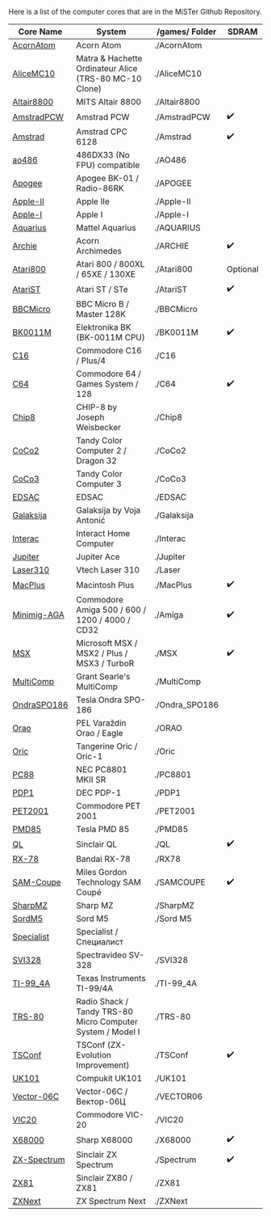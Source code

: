 Here is a list of the computer cores that are in the MiSTer Github Repository.

| Core Name                                                            | System                                                     | /games/ Folder  | SDRAM    |
| -------------------------------------------------------------------- | ---------------------------------------------------------- | --------------- | -------- |
| [AcornAtom](https://github.com/MiSTer-devel/AcornAtom_MiSTer)     | Acorn Atom                                                 | ./AcornAtom     |          |
| [AliceMC10](https://github.com/MiSTer-devel/AliceMC10_MiSTer)     | Matra & Hachette Ordinateur Alice (TRS-80 MC-10 Clone)     | ./AliceMC10     |          |
| [Altair8800](https://github.com/MiSTer-devel/Altair8800_Mister)   | MITS Altair 8800                                           | ./Altair8800    |          |
| [AmstradPCW](https://github.com/MiSTer-devel/Amstrad-PCW_MiSTer)  | Amstrad PCW                                                | ./AmstradPCW    | ✔️       |
| [Amstrad](https://github.com/MiSTer-devel/Amstrad_MiSTer)         | Amstrad CPC 6128                                           | ./Amstrad       | ✔️       |
| [ao486](https://github.com/MiSTer-devel/ao486_MiSTer)             | 486DX33 (No FPU) compatible                                | ./AO486         |          |
| [Apogee](https://github.com/MiSTer-devel/Apogee_MiSTer)           | Apogee BK-01 / Radio-86RK                                  | ./APOGEE        |          |
| [Apple-II](https://github.com/MiSTer-devel/Apple-II_MiSTer)       | Apple IIe                                                  | ./Apple-II      |          |
| [Apple-I](https://github.com/MiSTer-devel/Apple-I_MiSTer)         | Apple I                                                    | ./Apple-I       |          |
| [Aquarius](https://github.com/MiSTer-devel/Aquarius_MISTer)       | Mattel Aquarius                                            | ./AQUARIUS      |          |
| [Archie](https://github.com/MiSTer-devel/Archie_MiSTer)           | Acorn Archimedes                                           | ./ARCHIE        | ✔️       |
| [Atari800](https://github.com/MiSTer-devel/Atari800_MiSTer)       | Atari 800 / 800XL / 65XE / 130XE                           | ./Atari800      | Optional |
| [AtariST](https://github.com/MiSTer-devel/AtariST_MiSTer)         | Atari ST / STe                                             | ./AtariST       | ✔️       |
| [BBCMicro](https://github.com/MiSTer-devel/BBCMicro_MiSTer)       | BBC Micro B / Master 128K                                  | ./BBCMicro      |          |
| [BK0011M](https://github.com/MiSTer-devel/BK0011M_MiSTer)         | Elektronika BK (BK-0011M CPU)                              | ./BK0011M       | ✔️       |
| [C16](https://github.com/MiSTer-devel/C16_MiSTer)                 | Commodore C16 / Plus/4                                     | ./C16           |          |
| [C64](https://github.com/MiSTer-devel/C64_MiSTer)                 | Commodore 64 / Games System / 128                          | ./C64           | ✔️       |
| [Chip8](https://github.com/MiSTer-devel/Chip8_MiSTer)             | CHIP-8 by Joseph Weisbecker                                | ./Chip8         |          |
| [CoCo2](https://github.com/MiSTer-devel/CoCo2_MiSTer)             | Tandy Color Computer 2 / Dragon 32                         | ./CoCo2         |          |
| [CoCo3](https://github.com/MiSTer-devel/CoCo3_MiSTer)             | Tandy Color Computer 3                                     | ./CoCo3         |          |
| [EDSAC](https://github.com/MiSTer-devel/EDSAC_MiSTer)             | EDSAC                                                      | ./EDSAC         |          |
| [Galaksija](https://github.com/MiSTer-devel/Galaksija_MiSTer)     | Galaksija by Voja Antonić                                  | ./Galaksija     |          |
| [Interac](https://github.com/MiSTer-devel/Interact_MiSTer)        | Interact Home Computer                                     | ./Interac       |          |
| [Jupiter](https://github.com/MiSTer-devel/Jupiter_MiSTer)         | Jupiter Ace                                                | ./Jupiter       |          |
| [Laser310](https://github.com/MiSTer-devel/Laser310_MiSTer)       | Vtech Laser 310                                            | ./Laser         |          |
| [MacPlus](https://github.com/MiSTer-devel/MacPlus_MiSTer)         | Macintosh Plus                                             | ./MacPlus       | ✔️       |
| [Minimig-AGA](https://github.com/MiSTer-devel/Minimig-AGA_MiSTer) | Commodore Amiga 500 / 600 / 1200 / 4000 / CD32             | ./Amiga         | ✔️       |
| [MSX](https://github.com/MiSTer-devel/MSX_MiSTer)                 | Microsoft MSX / MSX2 / Plus / MSX3 / TurboR                | ./MSX           | ✔️       |
| [MultiComp](https://github.com/MiSTer-devel/MultiComp_MiSTer)     | Grant Searle's MultiComp                                   | ./MultiComp     |          |
| [OndraSPO186](https://github.com/MiSTer-devel/OndraSPO186_MiSTer) | Tesla Ondra SPO-186                                        | ./Ondra_SPO186 |          |
| [Orao](https://github.com/MiSTer-devel/Orao_MiSTer)               | PEL Varaždin Orao / Eagle                                  | ./ORAO          |          |
| [Oric](https://github.com/MiSTer-devel/Oric_MiSTer)               | Tangerine Oric / Oric-1                                    | ./Oric          |          |
| [PC88](https://github.com/MiSTer-devel/PC88_MiSTer)               | NEC PC8801 MKII SR                                         | ./PC8801        |          |
| [PDP1](https://github.com/MiSTer-devel/PDP1_MiSTer)               | DEC PDP-1                                                  | ./PDP1          |          |
| [PET2001](https://github.com/MiSTer-devel/PET2001_MiSTer)         | Commodore PET 2001                                         | ./PET2001       |          |
| [PMD85](https://github.com/MiSTer-devel/PMD85_MiSTer)             | Tesla PMD 85                                               | ./PMD85         |          |
| [QL](https://github.com/MiSTer-devel/QL_MiSTer)                   | Sinclair QL                                                | ./QL            | ✔️       |
| [RX-78](https://github.com/MiSTer-devel/RX-78_MiSTer)             | Bandai RX-78                                               | ./RX78          |          |
| [SAM-Coupe](https://github.com/MiSTer-devel/SAM-Coupe_MiSTer)     | Miles Gordon Technology SAM Coupé                          | ./SAMCOUPE      | ✔️       |
| [SharpMZ](https://github.com/MiSTer-devel/SharpMZ_MiSTer)         | Sharp MZ                                                   | ./SharpMZ       |          |
| [SordM5](https://github.com/MiSTer-devel/SordM5_MiSTer)           | Sord M5                                                    | ./Sord M5       |          |
| [Specialist](https://github.com/MiSTer-devel/Specialist_MiSTer)   | Specialist / Специалист                                    |                 |          |
| [SVI328](https://github.com/MiSTer-devel/SVI328_MiSTer)           | Spectravideo SV-328                                        | ./SVI328        |          |
| [TI-99_4A](https://github.com/MiSTer-devel/TI-99_4A_MiSTer)     | Texas Instruments TI-99/4A                                 | ./TI-99_4A     |          |
| [TRS-80](https://github.com/MiSTer-devel/TRS-80_MiSTer)           | Radio Shack / Tandy TRS-80 Micro Computer System / Model I | ./TRS-80        |          |
| [TSConf](https://github.com/MiSTer-devel/TSConf_MiSTer)           | TSConf (ZX-Evolution Improvement)                          | ./TSConf        | ✔️       |
| [UK101](https://github.com/MiSTer-devel/UK101_MiSTer)             | Compukit UK101                                             | ./UK101         |          |
| [Vector-06C](https://github.com/MiSTer-devel/Vector-06C_MiSTer)   | Vector-06C / Вектор-06Ц                                    | ./VECTOR06      |          |
| [VIC20](https://github.com/MiSTer-devel/VIC20_MiSTer)             | Commodore VIC-20                                           | ./VIC20         |          |
| [X68000](https://github.com/MiSTer-devel/X68000_MiSTer)           | Sharp X68000                                               | ./X68000        | ✔️       |
| [ZX-Spectrum](https://github.com/MiSTer-devel/ZX-Spectrum_MISTer) | Sinclair ZX Spectrum                                       | ./Spectrum      | ✔️       |
| [ZX81](https://github.com/MiSTer-devel/ZX81_MiSTer)               | Sinclair ZX80 / ZX81                                       | ./ZX81          |          |
| [ZXNext](https://github.com/MiSTer-devel/ZXNext_MISTer)           | ZX Spectrum Next                                           | ./ZXNext        |          |
